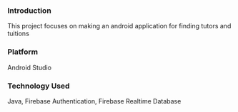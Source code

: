 ### Introduction
This project focuses on making an android application for finding tutors and tuitions
### Platform
Android Studio
### Technology Used
Java, Firebase Authentication, Firebase Realtime Database

